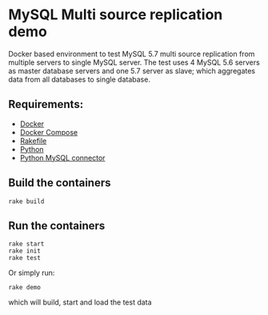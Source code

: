 MySQL Multi source replication demo
===================================
Docker based environment to test MySQL 5.7 multi source replication from multiple servers to single MySQL server. The test uses 4 MySQL 5.6 servers as master database servers and one 5.7 server as slave; which aggregates data from all databases to single database.

## Requirements:
* [Docker](https://www.docker.com/)
* [Docker Compose](https://docs.docker.com/compose/)
* [Rakefile](http://docs.seattlerb.org/rake/)
* [Python](https://www.python.org/)
* [Python MySQL connector](https://dev.mysql.com/downloads/connector/python/2.1.html)

## Build the containers

```
rake build
```

## Run the containers
```
rake start
rake init
rake test
```

Or simply run:
```
rake demo
```
which will build, start and load the test data


